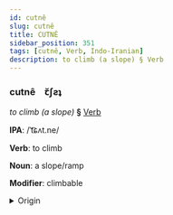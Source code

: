 ```yaml
---
id: cutnê
slug: cutnê
title: CUTNÊ
sidebar_position: 351
tags: [cutnê, Verb, Indo-Iranian]
description: to climb (a slope) § Verb
---
```


### cutnê&emsp;<span kind="abugida">ꞇ̆ʃƨʇ</span>

*to climb (a slope)* **§** [Verb](../../tags/Verb)

**IPA**: /ˈt͡ɕʌt.ne/

**Verb**: to climb

**Noun**: a slope/ramp

**Modifier**: climbable

<details>
    <summary>Origin</summary>
    Marathi चढणे caḍhṇe /t͡səɖʱ.ɳe/<br/>
    <em>Indo-Iranian Language Family</em>
</details>
